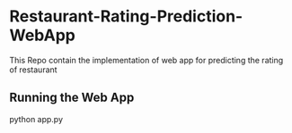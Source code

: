 # Restaurant-Rating-Prediction-WebApp
This Repo contain the implementation of web app for predicting the rating of restaurant 

## Running the Web App

python app.py

